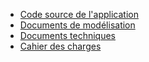 - [Code source de l'application](https://gitlab.com/roidus/sp2/tree/master/src)
- [Documents de modélisation](https://gitlab.com/roidus/sp2/tree/master/meta/modeling)
- [Documents techniques](https://gitlab.com/roidus/sp2/tree/master/meta/tech)
- [Cahier des charges](https://gitlab.com/roidus/sp2/tree/master/meta/misc/specifications)


